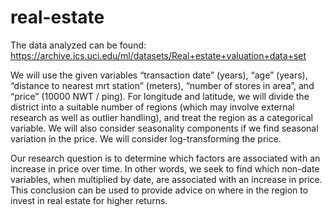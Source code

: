# real-estate
 The data analyzed can be found: https://archive.ics.uci.edu/ml/datasets/Real+estate+valuation+data+set
 
We will use the given variables “transaction date” (years), “age” (years), “distance to nearest mrt
station” (meters), “number of stores in area”, and “price” (10000 NWT / ping). For longitude and
latitude, we will divide the district into a suitable number of regions (which may involve external
research as well as outlier handling), and treat the region as a categorical variable. We will also
consider seasonality components if we find seasonal variation in the price. We will consider
log-transforming the price.

Our research question is to determine which factors are associated with an increase in price
over time. In other words, we seek to find which non-date variables, when multiplied by date,
are associated with an increase in price. This conclusion can be used to provide advice on
where in the region to invest in real estate for higher returns.
 

